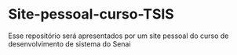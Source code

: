 # Site-pessoal-curso-TSIS
Esse repositório será apresentados por um site pessoal do curso de desenvolvimento de sistema do Senai
